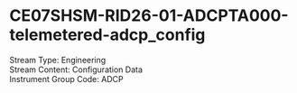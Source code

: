# CE07SHSM-RID26-01-ADCPTA000-telemetered-adcp_config

Stream Type: Engineering<br>
Stream Content: Configuration Data<br>
Instrument Group Code: ADCP<br>
